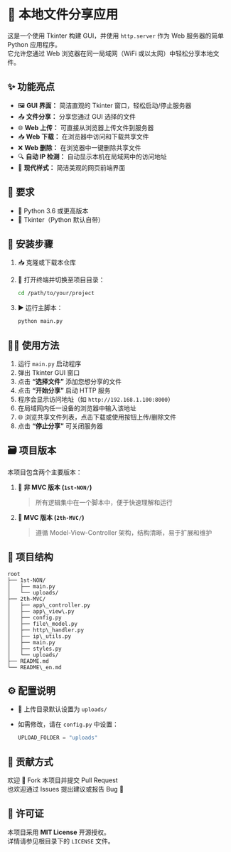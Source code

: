 # 📁 本地文件分享应用

这是一个使用 Tkinter 构建 GUI，并使用 `http.server` 作为 Web 服务器的简单 Python 应用程序。  
它允许您通过 Web 浏览器在同一局域网（WiFi 或以太网）中轻松分享本地文件。



## ✨ 功能亮点

- 🖼️ **GUI 界面：** 简洁直观的 Tkinter 窗口，轻松启动/停止服务器
- 📤 **文件分享：** 分享您通过 GUI 选择的文件
- 🌐 **Web 上传：** 可直接从浏览器上传文件到服务器
- 📥 **Web 下载：** 在浏览器中访问和下载共享文件
- ❌ **Web 删除：** 在浏览器中一键删除共享文件
- 🔍 **自动 IP 检测：** 自动显示本机在局域网中的访问地址
- 🎨 **现代样式：** 简洁美观的网页前端界面



## 🧰 要求

- 🐍 Python 3.6 或更高版本
- 🧱 Tkinter（Python 默认自带）


## 🚀 安装步骤

1. 📥 克隆或下载本仓库
2. 📂 打开终端并切换至项目目录：

    ```bash
    cd /path/to/your/project
    ```

3. ▶️ 运行主脚本：

    ```bash
    python main.py
    ```



## 🧑‍💻 使用方法

1. 运行 `main.py` 启动程序  
2. 弹出 Tkinter GUI 窗口  
3. 点击 **“选择文件”** 添加您想分享的文件  
4. 点击 **“开始分享”** 启动 HTTP 服务  
5. 程序会显示访问地址（如 `http://192.168.1.100:8000`）  
6. 在局域网内任一设备的浏览器中输入该地址  
7. 🌐 浏览共享文件列表，点击下载或使用按钮上传/删除文件  
8. 点击 **“停止分享”** 可关闭服务器



## 🗃️ 项目版本

本项目包含两个主要版本：

1. 🧾 **非 MVC 版本 (`1st-NON/`)**  
   > 所有逻辑集中在一个脚本中，便于快速理解和运行

2. 🧱 **MVC 版本 (`2th-MVC/`)**  
   > 遵循 Model-View-Controller 架构，结构清晰，易于扩展和维护

## 📁 项目结构
```
root
├── 1st-NON/
│   ├── main.py
│   └── uploads/
├── 2th-MVC/
│   ├── app\_controller.py
│   ├── app\_view\.py
│   ├── config.py
│   ├── file\_model.py
│   ├── http\_handler.py
│   ├── ip\_utils.py
│   ├── main.py
│   ├── styles.py
│   └── uploads/
├── README.md
└── README\_en.md
 ```


## ⚙️ 配置说明

- 📂 上传目录默认设置为 `uploads/`  
- 如需修改，请在 `config.py` 中设置：

    ```python
    UPLOAD_FOLDER = "uploads"
    ```

## 🙌 贡献方式

欢迎 🙌 Fork 本项目并提交 Pull Request  
也欢迎通过 Issues 提出建议或报告 Bug 🐛

## 📄 许可证

本项目采用 **MIT License** 开源授权。  
详情请参见根目录下的 `LICENSE` 文件。  

